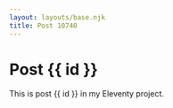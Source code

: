 ```yaml
---
layout: layouts/base.njk
title: Post 10740
---
```


# Post {{ id }}

This is post {{ id }} in my Eleventy project.
